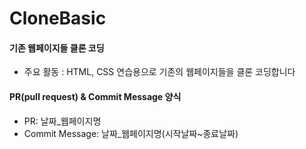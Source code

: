 # CloneBasic

#### 기존 웹페이지들 클론 코딩
- 주요 활동 : HTML, CSS 연습용으로 기존의 웹페이지들을 클론 코딩합니다


#### PR(pull request) & Commit Message 양식
- PR: 날짜_웹페이지명
- Commit Message: 날짜_웹페이지명(시작날짜~종료날짜)
